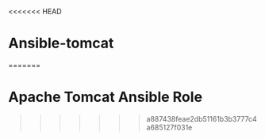 <<<<<<< HEAD
# Ansible-tomcat
=======
# Apache Tomcat Ansible Role
>>>>>>> a887438feae2db51161b3b3777c4a685127f031e
